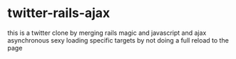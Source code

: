 # twitter-rails-ajax
this is a twitter clone by merging rails magic and javascript and ajax asynchronous sexy loading specific targets by not doing a full reload to the page 
